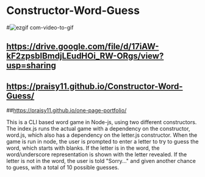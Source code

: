 # Constructor-Word-Guess

#![ezgif com-video-to-gif](https://user-images.githubusercontent.com/44099789/52321400-930c2c00-29a2-11e9-80f1-2d5406a4eaf2.gif)

## https://drive.google.com/file/d/17iAW-kF2zpsblBmdjLEudHOi_RW-ORgs/view?usp=sharing
## https://praisy11.github.io/Constructor-Word-Guess/
##https://praisy11.github.io/one-page-portfolio/

This is a CLI based word game in Node-js, using two different constructors. 
The index.js runs the actual game with a dependency on
the constructor, word.js, which also has a dependency on the letter.js constructor. 
When the game is run in node, the user is prompted to enter a letter to try to guess the word, which starts with blanks.
If the letter is in the word, the word/underscore representation is shown with the letter revealed. 
If the letter is not in the word, the user is told "Sorry..." and given another chance to guess, 
with a total of 10 possible guesses.

